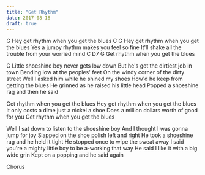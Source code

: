 ```yaml
---
title: "Get Rhythm"
date: 2017-08-18
draft: true
---
```


G
Hey get rhythm when you get the blues
        C                       G
Hey get rhythm when you get the blues
Yes a jumpy rhythm makes you feel so fine
It'll shake all the trouble from your worried mind
    C           D7          G
Get rhythm when you get the blues
 
G
Little shoeshine boy never gets low down
But he's got the dirtiest job in town
Bending low at the peoples' feet
On the windy corner of the dirty street
Well I asked him while he shined my shoes
How'd he keep from getting the blues
He grinned as he raised his little head
Popped a shoeshine rag and then he said
 

Get rhythm when you get the blues
Hey get rhythm when you get the blues
It only costs a dime just a nickel a shoe
Does a million dollars worth of good for you
Get rhythm when you get the blues
 
Well I sat down to listen to the shoeshine boy
And I thought I was gonna jump for joy
Slapped on the shoe polish left and right
He took a shoeshine rag and he held it tight
He stopped once to wipe the sweat away
I said you're a mighty little boy to be a-working that way
He said I like it with a big wide grin
Kept on a popping and he said again
 
Chorus

